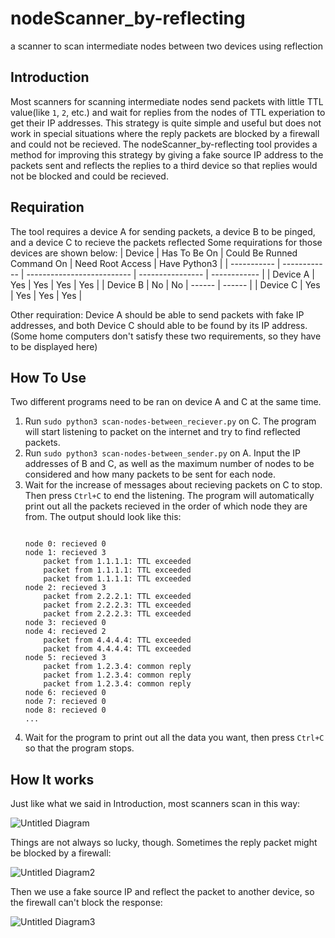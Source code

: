 # nodeScanner_by-reflecting
a scanner to scan intermediate nodes between two devices using reflection

## Introduction
Most scanners for scanning intermediate nodes send packets with little TTL value(like `1`, `2`, etc.) and wait for replies from the nodes of TTL experiation to get their IP addresses. This strategy is quite simple and useful but does not work in special situations where the reply packets are blocked by a firewall and could not be recieved. The nodeScanner_by-reflecting tool provides a method for improving this strategy by giving a fake source IP address to the packets sent and reflects the replies to a third device so that replies would not be blocked and could be recieved.

## Requiration
The tool requires a device A for sending packets, a device B to be pinged, and a device C to recieve the packets reflected
Some requirations for those devices are shown below:
| Device      | Has To Be On | Could Be Runned Command On | Need Root Access | Have Python3 |
| ----------- | ------------ | -------------------------- | ---------------- | ------------ |
| Device A    | Yes          | Yes                        | Yes              | Yes          |
| Device B    | No           | No                         | ------           | ------       |
| Device C    | Yes          | Yes                        | Yes              | Yes          |

Other requiration: Device A should be able to send packets with fake IP addresses, and both Device C should able to be found by its IP address. (Some home computers don't satisfy these two requirements, so they have to be displayed here)

## How To Use
Two different programs need to be ran on device A and C at the same time.
1. Run `sudo python3 scan-nodes-between_reciever.py` on C. The program will start listening to packet on the internet and try to find reflected packets.
2. Run `sudo python3 scan-nodes-between_sender.py` on A. Input the IP addresses of B and C, as well as the maximum number of nodes to be considered and how many packets to be sent for each node.
3. Wait for the increase of messages about recieving packets on C to stop. Then press `Ctrl+C` to end the listening. The program will automatically print out all the packets recieved in the order of which node they are from.
     The output should look like this:
    ```

    node 0: recieved 0
    node 1: recieved 3
        packet from 1.1.1.1: TTL exceeded
        packet from 1.1.1.1: TTL exceeded
        packet from 1.1.1.1: TTL exceeded
    node 2: recieved 3
        packet from 2.2.2.1: TTL exceeded
        packet from 2.2.2.3: TTL exceeded
        packet from 2.2.2.3: TTL exceeded
    node 3: recieved 0
    node 4: recieved 2
        packet from 4.4.4.4: TTL exceeded
        packet from 4.4.4.4: TTL exceeded
    node 5: recieved 3
        packet from 1.2.3.4: common reply
        packet from 1.2.3.4: common reply
        packet from 1.2.3.4: common reply
    node 6: recieved 0
    node 7: recieved 0
    node 8: recieved 0
    ...
    ```
4. Wait for the program to print out all the data you want, then press `Ctrl+C` so that the program stops.

## How It works
Just like what we said in Introduction, most scanners scan in this way:

![Untitled Diagram](https://user-images.githubusercontent.com/88928074/167243576-cf55cd7d-d5d3-43a9-94cd-e08b75b56b19.png)

Things are not always so lucky, though. Sometimes the reply packet might be blocked by a firewall:

![Untitled Diagram2](https://user-images.githubusercontent.com/88928074/167243621-c2b8129c-04de-43df-b54e-baff8e9b1c00.png)

Then we use a fake source IP and reflect the packet to another device, so the firewall can't block the response:

![Untitled Diagram3](https://user-images.githubusercontent.com/88928074/167243689-fcd0d325-eb24-4996-849c-9b1a3806463c.png)
